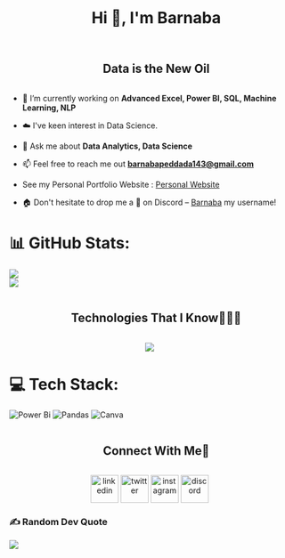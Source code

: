 
<!--h1 without bottom border-->
<div id="user-content-toc">
  <ul align="center">
    <summary><h1 style="display: inline-block">Hi 👋, I'm Barnaba</h1></summary>
  </ul>
</div>


<!--h2 without bottom border-->
<div id="user-content-toc">
  <ul align="center">
    <summary><h2 style="display: inline-block">Data is the New Oil</h2></summary>
  </ul>
</div>


<!--Intro start-->
- 🔭 I’m currently working on **Advanced Excel, Power BI, SQL, Machine Learning, NLP**

- ☁️ I've keen interest in Data Science.

- 💬 Ask me about **Data Analytics, Data Science**

- 📫 Feel free to reach me out **barnabapeddada143@gmail.com**

- See my Personal Portfolio Website : [Personal Website](https://barnabauojs.wordpress.com/)

- 🏠 Don't hesitate to drop me a **👋** on Discord –  [Barnaba](https://discordapp.com/users/barnaba5433) my username!
<!--Intro end-->

# 📊 GitHub Stats:
![](https://github-readme-stats.vercel.app/api?username=Barnaba1841&theme=dark&hide_border=false&include_all_commits=false&count_private=false)<br/>
![](https://github-readme-streak-stats.herokuapp.com/?user=Barnaba1841&theme=dark&hide_border=false)<br/>


<!--h1 without bottom border-->
<div id="user-content-toc">
  <ul align="center">
    <summary><h2 style="display: inline-block">Technologies That I Know👨🏻‍💻</h2></summary>
  </ul>
</div>
<!--tech stack icons-->
<p align="center">
  <a href="https://skillicons.dev">
    <img src="https://skillicons.dev/icons?i=git,discord,github,html,mysql,vscode,autocad,azure,c,notion,py,tensorflow,powerbi,pandas,numpy,excel&perline=14" />
  </a>
</p>

# 💻 Tech Stack:
![Power Bi](https://img.shields.io/badge/power_bi-F2C811?style=for-the-badge&logo=powerbi&logoColor=black) ![Pandas](https://img.shields.io/badge/pandas-%23150458.svg?style=for-the-badge&logo=pandas&logoColor=white) ![Canva](https://img.shields.io/badge/Canva-%2300C4CC.svg?style=for-the-badge&logo=Canva&logoColor=white)


<!-- Connect with me -->
<!--h2 without bottom border-->
<div id="user-content-toc">
  <ul align="center">
    <summary><h2 style="display: inline-block">Connect With Me🤝</h2></summary>
  </ul>
</div>

<!--icons and links-->
<p align="center">
<a href="https://www.linkedin.com/in/barnaba-peddada/" target="blank"><img align="center" src="https://user-images.githubusercontent.com/88904952/234979284-68c11d7f-1acc-4f0c-ac78-044e1037d7b0.png" alt="linkedin" height="50" width="50" /></a>
<a href="https://twitter.com/BarnabaPeddada3" target="blank"><img align="center" src="https://user-images.githubusercontent.com/88904952/234980676-61bfb021-ecc8-48f7-88e6-34c1b06c4a58.png" alt="twitter" height="50" width="50" /></a> 
<a href="https://www.instagram.com/barnaba_peddada/" target="blank"><img align="center" src="https://user-images.githubusercontent.com/88904952/234981169-2dd1e58f-4b7e-468c-8213-034ba62156c3.png" alt="instagram" height="50" width="50" /></a>
<a href="https://discordapp.com/users/barnaba5433" target="blank"><img align="center" src="https://user-images.githubusercontent.com/88904952/234982627-019fd336-6248-453c-9b05-97c13fd1d207.png" alt="discord" height="50" width="50" /></a>
  
</p>

### ✍️ Random Dev Quote
![](https://quotes-github-readme.vercel.app/api?type=horizontal&theme=radical)



